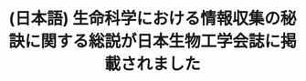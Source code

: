 ---
layout: post-en-none
published: true
title: '(日本語) 生命科学における情報収集の秘訣に関する総説が日本生物工学会誌に掲載されました'
tags:
- publishment
category: en
---